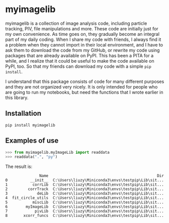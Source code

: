 # myimagelib

myimagelib is a collection of image analysis code, including particle tracking, PIV, file manipulations and more. These code are initially just for my own convenience. As time goes on, they gradually become an integral part of my daily coding. When I share my code with friends, I always find it a problem when they cannot import in their local environment, and I have to ask them to download the code from my GitHub, or rewrite my code using packages that are already available on PyPI. This has been a PITA for a while, and I realize that it could be useful to make the code available on PyPI, too. So that my friends can download my code with a simple `pip install`. 

I understand that this package consists of code for many different purposes and they are not organized very nicely. It is only intended for people who are going to run my notebooks, but need the functions that I wrote earlier in this library. 

## Installation

```
pip install myimagelib
```

## Examples of use

```python
>>> from myimagelib.myImageLib import readdata
>>> readdata(".", "py")
```
The result is:
```
               Name                                                Dir
0          __init__  C:\Users\liuzy\Miniconda3\envs\testpip\Lib\sit...
1           corrLib  C:\Users\liuzy\Miniconda3\envs\testpip\Lib\sit...
2         corrTrack  C:\Users\liuzy\Miniconda3\envs\testpip\Lib\sit...
3             deLib  C:\Users\liuzy\Miniconda3\envs\testpip\Lib\sit...
4  fit_circle_utils  C:\Users\liuzy\Miniconda3\envs\testpip\Lib\sit...
5           miscLib  C:\Users\liuzy\Miniconda3\envs\testpip\Lib\sit...
6        myImageLib  C:\Users\liuzy\Miniconda3\envs\testpip\Lib\sit...
7            pivLib  C:\Users\liuzy\Miniconda3\envs\testpip\Lib\sit...
8       xcorr_funcs  C:\Users\liuzy\Miniconda3\envs\testpip\Lib\sit...
```




